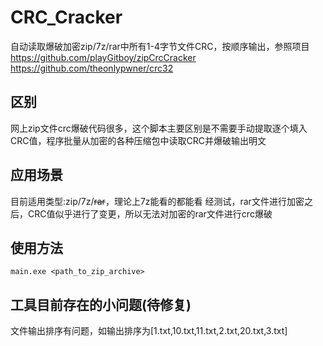 # CRC_Cracker
自动读取爆破加密zip/7z/rar中所有1-4字节文件CRC，按顺序输出，参照项目
<br /> https://github.com/playGitboy/zipCrcCracker <br />
https://github.com/theonlypwner/crc32

## 区别
网上zip文件crc爆破代码很多，这个脚本主要区别是不需要手动提取逐个填入CRC值，程序批量从加密的各种压缩包中读取CRC并爆破输出明文

## 应用场景
目前适用类型:zip/7z/~~rar~~，理论上7z能看的都能看
经测试，rar文件进行加密之后，CRC值似乎进行了变更，所以无法对加密的rar文件进行crc爆破

## 使用方法
```
main.exe <path_to_zip_archive>
```
## 工具目前存在的小问题(待修复)
文件输出排序有问题，如输出排序为[1.txt,10.txt,11.txt,2.txt,20.txt,3.txt]

